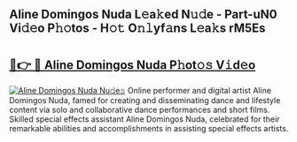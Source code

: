 ## Aline Domingos Nuda L𝚎a𝚔ed N𝚞𝚍e - Part-uN0 Vi𝚍𝚎o P𝚑𝚘tos - H𝚘𝚝 O𝚗𝚕yf𝚊ns L𝚎a𝚔s rM5Es

# <h2><a href="http://kf2p1m.oniu.top/?m=Aline+Domingos+Nuda">🔗👉 🔴 Aline Domingos Nuda P𝚑ot𝚘𝚜 V𝚒d𝚎o</a></h2>

[![Aline Domingos Nuda Nu𝚍e𝚜](https://i.imgur.com/0qMVB7G.gif)](http://kf2p1m.oniu.top/?m=Aline+Domingos+Nuda)
Online performer and digital artist Aline Domingos Nuda, famed for creating and disseminating dance and lifestyle content via solo and collaborative dance performances and short films. Skilled special effects assistant Aline Domingos Nuda, celebrated for their remarkable abilities and accomplishments in assisting special effects artists.  
